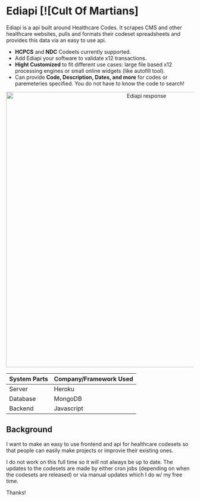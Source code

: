 # Ediapi [![Cult Of Martians]
Ediapi is a api built around Healthcare Codes. It scrapes CMS and other healthcare websites, pulls and formats their codeset spreadsheets and provides this data via an easy to use api.

* **HCPCS** and **NDC** Codeets currently supported.
* Add Ediapi your software to validate x12 transactions.
* **Hight Customized** to fit different use cases: large file based x12 processing engines
 or small online widgets (like autofill tool).
* Can provide **Code, Description, Dates, and more** for codes or paremeteries specified. You do not have to know the code to search! 

<p align="center">
  <img src="./img/example.png" alt="Ediapi response" width="738">
</p>


| System Parts  | Company/Framework Used |
| ------------- | ------------- |
| Server  | Heroku  |
| Database  | MongoDB  |
| Backend | Javascript | 

## Background
I want to make an easy to use frontend and api for healthcare codesets so
that people can easily make projects or improvie their existing ones. 

I do not work on this full time so it will not always be up to date. 
The updates to the codesets are made by either cron jobs (depending on when the
codesets are released) or via manual updates which I do w/ my free time. 

Thanks!
